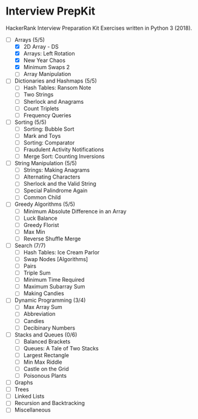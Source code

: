 Interview PrepKit
================
HackerRank Interview Preparation Kit Exercises written in Python 3 (2018).

- [ ] Arrays (5/5)
  - [x] 2D Array - DS
  - [x] Arrays: Left Rotation
  - [x] New Year Chaos
  - [x] Minimum Swaps 2
  - [ ] Array Manipulation
- [ ] Dictionaries and Hashmaps (5/5)
  - [ ] Hash Tables: Ransom Note
  - [ ] Two Strings
  - [ ] Sherlock and Anagrams
  - [ ] Count Triplets
  - [ ] Frequency Queries
- [ ] Sorting (5/5)
  - [ ] Sorting: Bubble Sort
  - [ ] Mark and Toys
  - [ ] Sorting: Comparator
  - [ ] Fraudulent Activity Notifications
  - [ ] Merge Sort: Counting Inversions
- [ ] String Manipulation (5/5)
  - [ ] Strings: Making Anagrams
  - [ ] Alternating Characters
  - [ ] Sherlock and the Valid String
  - [ ] Special Palindrome Again
  - [ ] Common Child
- [ ] Greedy Algorithms (5/5)
  - [ ] Minimum Absolute Difference in an Array
  - [ ] Luck Balance
  - [ ] Greedy Florist
  - [ ] Max Min
  - [ ] Reverse Shuffle Merge
- [ ] Search (7/7)
  - [ ] Hash Tables: Ice Cream Parlor
  - [ ] Swap Nodes [Algorithms]
  - [ ] Pairs
  - [ ] Triple Sum
  - [ ] Minimum Time Required
  - [ ] Maximum Subarray Sum
  - [ ] Making Candies
- [ ] Dynamic Programming (3/4)
  - [ ] Max Array Sum
  - [ ] Abbreviation
  - [ ] Candies
  - [ ] Decibinary Numbers
- [ ] Stacks and Queues (0/6)
  - [ ] Balanced Brackets
  - [ ] Queues: A Tale of Two Stacks
  - [ ] Largest Rectangle
  - [ ] Min Max Riddle
  - [ ] Castle on the Grid
  - [ ] Poisonous Plants
- [ ] Graphs
- [ ] Trees
- [ ] Linked Lists
- [ ] Recursion and Backtracking
- [ ] Miscellaneous
